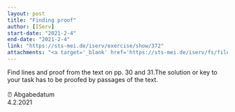 ```yaml
---
layout: post
title: "Finding proof"
author: [IServ]
start-date: "2021-2-4"
end-date: "2021-2-4"
link: "https://sts-mei.de/iserv/exercise/show/372"
attachments: "<a target='_blank' href='https://sts-mei.de/iserv/fs/file/exercise-dl/5380/Carribean%20London%20-%2004.02.2021.pdf'>Carribean_London_-_04.02.2021.pdf</a><br> "
---
```

Find lines and proof from the text on pp. 30 and 31.The solution or key to your task has to be proofed by passages of the text.  <br><br> ⏰ Abgabedatum <br>4.2.2021